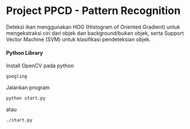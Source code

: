 # Project PPCD - Pattern Recognition
Deteksi ikan menggunakan HOG (Histogram of Oriented Gradient) untuk mengekstraksi ciri dari objek dan background/bukan objek, serta Support Vector Machine (SVM) untuk klasifikasi pendeteksian objek.

#### Python Library
Install OpenCV pada python
```sh
googling
```
Jalankan program
```sh
python start.py
``` 
atau
```sh
./start.py
``` 